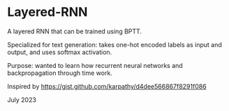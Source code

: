 # Layered-RNN

A layered RNN that can be trained using BPTT.

Specialized for text generation: takes one-hot encoded labels as input and output, and uses softmax activation.

Purpose: wanted to learn how recurrent neural networks and backpropagation through time work.

Inspired by https://gist.github.com/karpathy/d4dee566867f8291f086

July 2023
